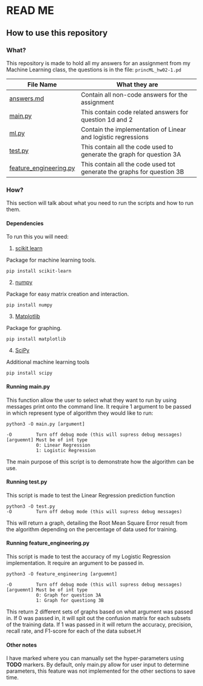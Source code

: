 # READ ME

## How to use this repository

### What?

This repository is made to hold all my answers for an assignment from my Machine Learning class, the questions is in the file: ```princML_hw02-1.pd```

| File Name | What they are |
|-----------|---------------|
| [answers.md](./answers.md)| Contain all non-code answers for the assignment|
| [main.py](./main.py) | This contain code related answers for question 1d and 2|
| [ml.py](./ml.py) | Contain the implementation of Linear and logistic regressions |
| [test.py](./test.py) | This contain all the code used to generate the graph for question 3A |
| [feature_engineering.py](./feature_engineering.py) | This contain all the code used tot generate the graphs for question 3B |

### How?

This section will talk about what you need to run the scripts and how to run them.

#### Dependencies

To run this you will need:

1. [scikit learn](https://pypi.org/project/scikit-learn/)

Package for machine learning tools.

```
pip install scikit-learn
```

2. [numpy](https://pypi.org/project/numpy/)

Package for easy matrix creation and interaction.

```
pip install numpy
```

3. [Matplotlib](https://pypi.org/project/matplotlib/)

Package for graphing.

```
pip install matplotlib
```

4. [SciPy](https://pypi.org/project/scipy/)

Additional machine learning tools

```
pip install scipy
```

#### Running main.py

This function allow the user to select what they want to run by using messages print onto the command line. It require 1 argument to be passed in which represent type of algorithm they would like to run:

```
python3 -O main.py [argument]

-O         Turn off debug mode (this will supress debug messages)
[arguemnt] Must be of int type
           0: Linear Regression
           1: Logistic Regression
```

The main purpose of this script is to demonstrate how the algorithm can be use.

#### Running test.py

This script is made to test the Linear Regression prediction function

```
python3 -O test.py
-O         Turn off debug mode (this will supress debug messages)
```

This will return a graph, detailing the Root Mean Square Error result from the algorithm depending on the percentage of data used for training.

#### Running feature_engineering.py

This script is made to test the accuracy of my Logistic Regression implementation. It require an argument to be passed in.

```
python3 -O feature_engineering [arguemnt]

-O         Turn off debug mode (this will supress debug messages)
[arguemnt] Must be of int type
           0: Graph for question 3A
           1: Graph for questiong 3B
```

 This return 2 different sets of graphs based on what argument was passed in. If 0 was passed in, it will spit out the confusion matrix for each subsets of the training data. If 1 was passed in it will return the accuracy, precision, recall rate, and F1-score for each of the data subset.H

#### Other notes

I have marked where you can manually set the hyper-parameters using **TODO** markers. By default, only main.py allow for user input to determine parameters, this feature was not implemented for the other sections to save time.
